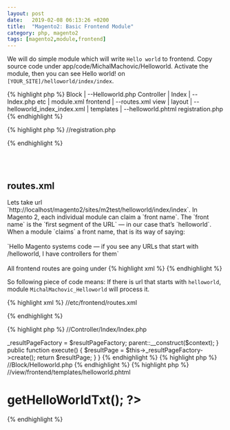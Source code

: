 ```yaml
---
layout: post
date:   2019-02-08 06:13:26 +0200
title:  "Magento2: Basic Frontend Module"
category: php, magento2
tags: [magento2,module,frontend]
---
```


We will do simple module which will write `Hello world` to frontend.  Copy source code under app/code/MichalMachovic/Helloworld. Activate the module, then you can see Hello world! on `[YOUR_SITE]/helloworld/index/index`.

{% highlight php %}
Block
 |
 --Helloworld.php
Controller
 |
 Index
   |
   --Index.php
etc
 |
 module.xml
 frontend
    |
    --routes.xml
view
 |
 layout
  |
  --helloworld_index_index.xml
  |
  templates
  |
  --helloworld.phtml
registration.php
{% endhighlight %}


{% highlight php %}
//registration.php
<?php

\Magento\Framework\Component\ComponentRegistrar::register(
    \Magento\Framework\Component\ComponentRegistrar::MODULE,
    'MichalMachovic_Helloworld',
    __DIR__
);
{% endhighlight %}


{% highlight xml %}
//etc/module.xml
<?xml version="1.0"?>

<config xmlns:xsi="http://www.w3.org/2001/XMLSchema-instance" xsi:noNamespaceSchemaLocation="urn:magento:framework:Module/etc/module.xsd">
    <module name="MichalMachovic_Helloworld" setup_version="1.0.0.1"></module>
</config>
{% endhighlight %}

<br /><br />
<h2>routes.xml</h2>
Lets take url `http://localhost/magento2/sites/m2test/helloworld/index/index`. In Magento 2, each individual module can claim a `front name`. The `front name` is the `first segment of the URL` — in our case that’s `helloworld`. When a module `claims` a front name, that is its way of saying: <br /><br />
 `Hello Magento systems code — if you see any URLs that start with /helloworld, I have controllers for them`
 <br /><br />
All frontend routes are going under
{% highlight xml %} 
<router id="standard"> 
 {% endhighlight %}

So following piece of code means: If there is url that starts with `helloworld`, module `MichalMachovic_Helloworld` will process it.

{% highlight xml %}
//etc/frontend/routes.xml
<?xml version="1.0"?>
 
<config xmlns:xsi="http://www.w3.org/2001/XMLSchema-instance" xsi:noNamespaceSchemaLocation="urn:magento:framework:App/etc/routes.xsd">
    <router id="standard">
        <route id="helloworld" frontName="helloworld">
            <module name="MichalMachovic_Helloworld" />
        </route>
    </router>
</config>
{% endhighlight %}

{% highlight php %}
//Controller/Index/Index.php

<?php
 
namespace MichalMachovic\Helloworld\Controller\Index;
 
use Magento\Framework\App\Action\Context;
 
class Index extends \Magento\Framework\App\Action\Action
{
    protected $_resultPageFactory;
 
    public function __construct(Context $context, \Magento\Framework\View\Result\PageFactory $resultPageFactory)
    {
        $this->_resultPageFactory = $resultPageFactory;
        parent::__construct($context);
    }
 
    public function execute()
    {
        $resultPage = $this->_resultPageFactory->create();
        return $resultPage;
    }
}
{% endhighlight %}

{% highlight php %}
//Block/Helloworld.php

<?php
namespace MichalMachovic\Helloworld\Block;
 
class Helloworld extends \Magento\Framework\View\Element\Template
{
    public function getHelloWorldTxt()
    {
        return 'Hello world!';
    }
}
{% endhighlight %}

{% highlight xml %}
//view/frontend/layout/helloworld_index_index_.xml
<page xmlns:xsi="http://www.w3.org/2001/XMLSchema-instance" xsi:noNamespaceSchemaLocation="../../../../../../../lib/internal/Magento/Framework/View/Layout/etc/page_configuration.xsd" layout="1column">
    <body>
        <referenceContainer name="content">
            <block class="MichalMachovic\Helloworld\Block\Helloworld" name="helloworld" template="helloworld.phtml" />
        </referenceContainer>
    </body>
</page>
{% endhighlight %}

{% highlight php %}
//view/frontend/templates/helloworld.phtml

<h1><?php echo $this->getHelloWorldTxt(); ?></h1>
{% endhighlight %}



